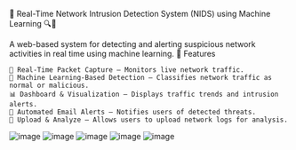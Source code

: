 🚀 Real-Time Network Intrusion Detection System (NIDS) using Machine Learning 🔍🔐

A web-based system for detecting and alerting suspicious network activities in real time using machine learning.
🌟 Features

    📡 Real-Time Packet Capture – Monitors live network traffic.
    🤖 Machine Learning-Based Detection – Classifies network traffic as normal or malicious.
    📊 Dashboard & Visualization – Displays traffic trends and intrusion alerts.
    📧 Automated Email Alerts – Notifies users of detected threats.
    📂 Upload & Analyze – Allows users to upload network logs for analysis.

![image](https://github.com/user-attachments/assets/77f73953-3a7d-46f8-a8ab-669b1cf5ca6f)
![image](https://github.com/user-attachments/assets/4332fb56-752d-41c3-9c81-3f335a589dc1)
![image](https://github.com/user-attachments/assets/8bb344e5-bf7a-4429-a702-fc60fb75bd04)
![image](https://github.com/user-attachments/assets/1aad076f-b8e5-4162-ad97-dac527017273)
![image](https://github.com/user-attachments/assets/b97d346f-dbcc-4cda-85ca-555a003d66d9)
